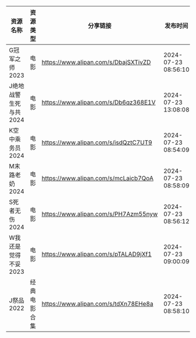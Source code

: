 | 资源名称          | 资源类型   | 分享链接                                 | 发布时间                |
| ------------- | ------ | ------------------------------------ | ------------------- |
| G冠军之师2023     | 电影     | https://www.alipan.com/s/DbajSXTivZD | 2024-07-23 08:56:10 |
| J绝地战警生死与共2024 | 电影     | https://www.alipan.com/s/Db6qz368E1V | 2024-07-23 13:08:08 |
| K空中乘务员2024    | 电影     | https://www.alipan.com/s/isdQztC7UT9 | 2024-07-23 08:54:09 |
| M末路老奶2024     | 电影     | https://www.alipan.com/s/mcLaicb7QoA | 2024-07-23 08:58:09 |
| S死者无伤2024     | 电影     | https://www.alipan.com/s/PH7Azm55nyw | 2024-07-23 08:56:12 |
| W我还是觉得不妥2023  | 电影     | https://www.alipan.com/s/pTALAD9jXf1 | 2024-07-23 09:00:09 |
| J祭品2022       | 经典电影合集 | https://www.alipan.com/s/tdXn78EHe8a | 2024-07-23 08:58:10 |
